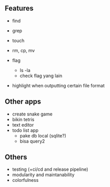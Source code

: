 ## Features

- find
- grep
- touch
- rm, cp, mv
- flag

  - ls -la
  - check flag yang lain

- highlight when outputting certain file format

## Other apps

- create snake game
- bikin tetris
- text editor
- todo list app
  - pake db local (sqlite?)
  - bisa query2

## Others

- testing (+ci/cd and release pipeline)
- modularity and maintanability
- colorfulness
